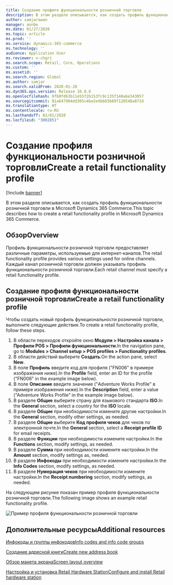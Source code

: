 ```yaml
---
title: Создание профиля функциональности розничной торговли
description: В этом разделе описывается, как создать профиль функциональности розничной торговли в Microsoft Dynamics 365 Commerce.
author: samjarawan
manager: annbe
ms.date: 01/27/2020
ms.topic: article
ms.prod: ''
ms.service: dynamics-365-commerce
ms.technology: ''
audience: Application User
ms.reviewer: v-chgri
ms.search.scope: Retail, Core, Operations
ms.custom: ''
ms.assetid: ''
ms.search.region: Global
ms.author: samjar
ms.search.validFrom: 2020-01-20
ms.dyn365.ops.version: Release 10.0.8
ms.openlocfilehash: 9fb0fd63b11e55f2b153fc9c135f148a6e343057
ms.sourcegitcommit: 81a647904dd305c4be2e4b683689f128548a872d
ms.translationtype: HT
ms.contentlocale: ru-RU
ms.lasthandoff: 02/01/2020
ms.locfileid: "3002851"
---
```

# <a name="create-a-retail-functionality-profile"></a><span data-ttu-id="4d92e-103">Создание профиля функциональности розничной торговли</span><span class="sxs-lookup"><span data-stu-id="4d92e-103">Create a retail functionality profile</span></span>


[!include [banner](includes/banner.md)]

<span data-ttu-id="4d92e-104">В этом разделе описывается, как создать профиль функциональности розничной торговли в Microsoft Dynamics 365 Commerce.</span><span class="sxs-lookup"><span data-stu-id="4d92e-104">This topic describes how to create a retail functionality profile in Microsoft Dynamics 365 Commerce.</span></span>

## <a name="overview"></a><span data-ttu-id="4d92e-105">Обзор</span><span class="sxs-lookup"><span data-stu-id="4d92e-105">Overview</span></span>

<span data-ttu-id="4d92e-106">Профиль функциональности розничной торговли предоставляет различные параметры, используемые для интернет-каналов.</span><span class="sxs-lookup"><span data-stu-id="4d92e-106">The retail functionality profile provides various settings used for online channels.</span></span> <span data-ttu-id="4d92e-107">Каждый канал розничной торговли должен указывать профиль функциональности розничной торговли.</span><span class="sxs-lookup"><span data-stu-id="4d92e-107">Each retail channel must specify a retail functionality profile.</span></span>

## <a name="create-a-retail-functionality-profile"></a><span data-ttu-id="4d92e-108">Создание профиля функциональности розничной торговли</span><span class="sxs-lookup"><span data-stu-id="4d92e-108">Create a retail functionality profile</span></span>

<span data-ttu-id="4d92e-109">Чтобы создать новый профиль функциональности розничной торговли, выполните следующие действия.</span><span class="sxs-lookup"><span data-stu-id="4d92e-109">To create a retail functionality profile, follow these steps.</span></span>

1. <span data-ttu-id="4d92e-110">В области переходов откройте окно **Модули \> Настройка канала \> Профили POS \> Профили функциональности**.</span><span class="sxs-lookup"><span data-stu-id="4d92e-110">In the navigation pane, go to **Modules \> Channel setup \> POS profiles \> Functionality profiles**.</span></span>
1. <span data-ttu-id="4d92e-111">В области действий выберите **Создать**.</span><span class="sxs-lookup"><span data-stu-id="4d92e-111">On the action pane, select **New**.</span></span>
1. <span data-ttu-id="4d92e-112">В поле **Профиль** введите код для профиля ("FN006" в примере изображения ниже).</span><span class="sxs-lookup"><span data-stu-id="4d92e-112">In the **Profile** field, enter an ID for the profile ("FN006" in the example image below).</span></span>
1. <span data-ttu-id="4d92e-113">В поле **Описание** введите значение ("Adventure Works Profile" в примере изображения ниже).</span><span class="sxs-lookup"><span data-stu-id="4d92e-113">In the **Description** field, enter a value ("Adventure Works Profile" in the example image below).</span></span>
1. <span data-ttu-id="4d92e-114">В разделе **Общие** выберите страну для языкового стандарта **ISO**.</span><span class="sxs-lookup"><span data-stu-id="4d92e-114">In the **General** section, select a country for the **ISO** locale.</span></span>
1. <span data-ttu-id="4d92e-115">В разделе **Общие** при необходимости измените другие настройки.</span><span class="sxs-lookup"><span data-stu-id="4d92e-115">In the **General** section, modify other settings, as needed.</span></span>
1. <span data-ttu-id="4d92e-116">В разделе **Общие** выберите **Код профиля чеков** для чеков по электронной почте.</span><span class="sxs-lookup"><span data-stu-id="4d92e-116">In the **General** section, select a **Receipt profile ID** for email receipts.</span></span>
1. <span data-ttu-id="4d92e-117">В разделе **Функции** при необходимости измените настройки.</span><span class="sxs-lookup"><span data-stu-id="4d92e-117">In the **Functions** section, modify settings, as needed.</span></span>
1. <span data-ttu-id="4d92e-118">В разделе **Сумма** при необходимости измените настройки.</span><span class="sxs-lookup"><span data-stu-id="4d92e-118">In the **Amount** section, modify settings as, needed.</span></span>
1. <span data-ttu-id="4d92e-119">В разделе **Инфокоды** при необходимости измените настройки.</span><span class="sxs-lookup"><span data-stu-id="4d92e-119">In the **Info Codes** section, modify settings, as needed.</span></span>
1. <span data-ttu-id="4d92e-120">В разделе **Нумерация чеков** при необходимости измените настройки.</span><span class="sxs-lookup"><span data-stu-id="4d92e-120">In the **Receipt numbering** section, modify settings, as needed.</span></span> 
  
<span data-ttu-id="4d92e-121">На следующем рисунке показан пример профиля функциональности розничной торговли.</span><span class="sxs-lookup"><span data-stu-id="4d92e-121">The following image shows an example retail functionality profile.</span></span>
  
![Пример профиля функциональности розничной торговли](media/retail-functionality-profile.png)

## <a name="additional-resources"></a><span data-ttu-id="4d92e-123">Дополнительные ресурсы</span><span class="sxs-lookup"><span data-stu-id="4d92e-123">Additional resources</span></span>

[<span data-ttu-id="4d92e-124">Инфокоды и группы инфокодов</span><span class="sxs-lookup"><span data-stu-id="4d92e-124">Info codes and info code groups</span></span>](info-codes-retail.md)           

[<span data-ttu-id="4d92e-125">Создание адресной книги</span><span class="sxs-lookup"><span data-stu-id="4d92e-125">Create new address book</span></span>](new-address-book.md) 

[<span data-ttu-id="4d92e-126">Обзор макета экрана</span><span class="sxs-lookup"><span data-stu-id="4d92e-126">Screen layout overview</span></span>](pos-screen-layouts.md)       

[<span data-ttu-id="4d92e-127">Настройка и установка Retail Hardware Station</span><span class="sxs-lookup"><span data-stu-id="4d92e-127">Configure and install Retail hardware station</span></span>](retail-hardware-station-configuration-installation.md) 
